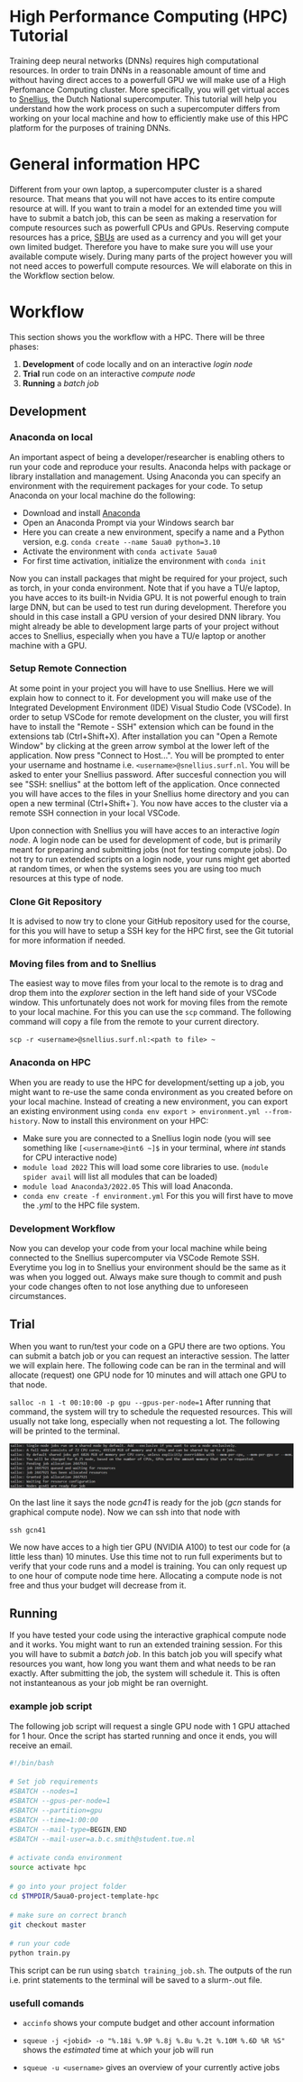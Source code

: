 # High Performance Computing (HPC) Tutorial
Training deep neural networks (DNNs) requires high computational resources. In order to train DNNs in a reasonable amount of time and without having direct acces to a powerfull GPU we will make use of a High Perfomance Computing cluster. More specifically, you will get virtual acces to [Snellius](https://servicedesk.surf.nl/wiki/display/WIKI/Snellius), the Dutch National supercomputer. This tutorial will help you understand how the work process on such a supercomputer differs from working on your local machine and how to efficiently make use of this HPC platform for the purposes of training DNNs.

# General information HPC
Different from your own laptop, a supercomputer cluster is a shared resource. That means that you will not have acces to its entire compute resource at will. If you want to train a model for an extended time you will have to submit a batch job, this can be seen as making a reservation for compute resources such as powerfull CPUs and GPUs. Reserving compute resources has a price, [SBUs](https://servicedesk.surf.nl/wiki/display/WIKI/Snellius+usage+and+accounting) are used as a currency and you will get your own limited budget. Therefore you have to make sure you will use your available compute wisely. During many parts of the project however you will not need acces to powerfull compute resources. We will elaborate on this in the Workflow section below.

# Workflow
This section shows you the workflow with a HPC. There will be three phases:
1. **Development** of code locally and on an interactive *login node*
2. **Trial** run code on an interactive *compute node*
3. **Running** a *batch job*

## Development

### Anaconda on local
An important aspect of being a developer/researcher is enabling others to run your code and reproduce your results. Anaconda helps with package or library installation and management. Using Anaconda you can specify an environment with the requirement packages for your code. To setup Anaconda on your local machine do the following:

* Download and install [Anaconda](https://docs.anaconda.com/anaconda/install/)
* Open an Anaconda Prompt via your Windows search bar
* Here you can create a new environment, specify a name and a Python version, e.g. `conda create --name 5aua0 python=3.10`
* Activate the environment with `conda activate 5aua0`
* For first time activation, initialize the environment with `conda init`

Now you can install packages that might be required for your project, such as torch, in your conda environment. Note that if you have a TU/e laptop, you have acces to its built-in Nvidia GPU. It is not powerful enough to train large DNN, but can be used to test run during development. Therefore you should in this case install a GPU version of your desired DNN library. You might already be able to development large parts of your project without acces to Snellius, especially when you have a TU/e laptop or another machine with a GPU. 

### Setup Remote Connection
At some point in your project you will have to use Snellius. Here we will explain how to connect to it. For development you will make use of the Integrated Development Environment (IDE) Visual Studio Code (VSCode). In order to setup VSCode for remote development on the cluster, you will first have to install the "Remote - SSH" extension which can be found in the extensions tab (Ctrl+Shift+X). After installation you can "Open a Remote Window" by clicking at the green arrow symbol at the lower left of the application. Now press "Connect to Host...". You will be prompted to enter your username and hostname i.e. `<username>@snellius.surf.nl`. You will be asked to enter your Snellius password. After succesful connection you will see "SSH: snellius" at the bottom left of the application. Once connected you will have acces to the files in your Snellius home directory and you can open a new terminal (Ctrl+Shift+`). You now have acces to the cluster via a remote SSH connection in your local VSCode.

Upon connection with Snellius you will have acces to an interactive *login node*. A login node can be used for development of code, but is primarily meant for preparing and submitting jobs (not for testing compute jobs). Do not try to run extended scripts on a login node, your runs might get aborted at random times, or when the systems sees you are using too much resources at this type of node. 

### Clone Git Repository
It is advised to now try to clone your GitHub repository used for the course, for this you will have to setup a SSH key for the HPC first, see the Git tutorial for more information if needed. 

### Moving files from and to Snellius
The easiest way to move files from your local to the remote is to drag and drop them into the *explorer* section in the left hand side of your VSCode window. This unfortunately does not work for moving files from the remote to your local machine. For this you can use the `scp` command. The following command will copy a file from the remote to your current directory. 

`scp -r <username>@snellius.surf.nl:<path to file> ~`

### Anaconda on HPC

When you are ready to use the HPC for development/setting up a job, you might want to re-use the same conda environment as you created before on your local machine. Instead of creating a new environment, you can export an existing environment using `conda env export > environment.yml --from-history`. Now to install this environment on your HPC:

* Make sure you are connected to a Snellius login node (you will see something like `[<username>@int6 ~]$` in your terminal, where *int* stands for CPU interactive node)
* `module load 2022` This will load some core libraries to use. (`module spider avail` will list all modules that can be loaded)
* `module load Anaconda3/2022.05` This will load Anaconda. 
* `conda env create -f environment.yml` For this you will first have to move the *.yml* to the HPC file system.

### Development Workflow
Now you can develop your code from your local machine while being connected to the Snellius supercomputer via VSCode Remote SSH. Everytime you log in to Snellius your environment should be the same as it was when you logged out. Always make sure though to commit and push your code changes often to not lose anything due to unforeseen circumstances. 

<!-- During your development you will often test parts of your code, this can be done mostly done on your *login node*, this node does however not have an attached GPU. If you want to test certain functionalities of your code on a GPU check the next section **Trial**. Learning to use (pdb) debugger and breakpoints can be very helpfull during development, and works very smooth. Remember that you are not supposed to run full training sessions on the *login node* as it is not meant for it and also not very fast. -->

## Trial

When you want to run/test your code on a GPU there are two options. You can submit a batch job or you can request an interactive session. The latter we will explain here. The following code can be ran in the terminal and will allocate (request) one GPU node for 10 minutes and will attach one GPU to that node. 

`salloc -n 1 -t 00:10:00 -p gpu --gpus-per-node=1`
After running that command, the system will try to schedule the requested resources. This will usually not take long, especially when not requesting a lot. The following will be printed to the terminal. 

![hpc_salloc](assets\img\hpc_salloc.png)

On the last line it says the node *gcn41* is ready for the job (*gcn* stands for graphical compute node). Now we can ssh into that node with

`ssh gcn41`

We now have acces to a high tier GPU (NVIDIA A100) to test our code for (a little less than) 10 minutes. Use this time not to run full experiments but to verify that your code runs and a model is training. You can only request up to one hour of compute node time here. Allocating a compute node is not free and thus your budget will decrease from it.

## Running

If you have tested your code using the interactive graphical compute node and it works. You might want to run an extended training session. For this you will have to submit a *batch job*. In this batch job you will specify what resources you want, how long you want them and what needs to be ran exactly. After submitting the job, the system will schedule it. This is often not instanteanous as your job might be ran overnight. 

### example job script

The following job script will request a single GPU node with 1 GPU attached for 1 hour. Once the script has started running and once it ends, you will receive an email.

```bash
#!/bin/bash

# Set job requirements
#SBATCH --nodes=1
#SBATCH --gpus-per-node=1
#SBATCH --partition=gpu
#SBATCH --time=1:00:00
#SBATCH --mail-type=BEGIN,END
#SBATCH --mail-user=a.b.c.smith@student.tue.nl

# activate conda environment
source activate hpc

# go into your project folder
cd $TMPDIR/5aua0-project-template-hpc

# make sure on correct branch
git checkout master

# run your code
python train.py
```

This script can be run using `sbatch training_job.sh`. The outputs of the run i.e. print statements to the terminal will be saved to a slurm-<jobid>.out file.


### usefull comands

* `accinfo` shows your compute budget and other account information

* `squeue -j <jobid> -o "%.18i %.9P %.8j %.8u %.2t %.10M %.6D %R %S"` shows the *estimated* time at which your job will run

* `squeue -u <username>` gives an overview of your currently active jobs

